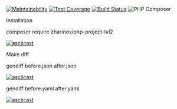 [![Maintainability](https://api.codeclimate.com/v1/badges/7e5897852afc37b05dbc/maintainability)](https://codeclimate.com/github/zharinovkv/php-project-lvl2/maintainability)
[![Test Coverage](https://api.codeclimate.com/v1/badges/7e5897852afc37b05dbc/test_coverage)](https://codeclimate.com/github/zharinovkv/php-project-lvl2/test_coverage)
[![Build Status](https://travis-ci.org/zharinovkv/php-project-lvl2.svg?branch=master)](https://travis-ci.org/zharinovkv/php-project-lvl2)
![PHP Composer](https://github.com/zharinovkv/php-project-lvl2/workflows/PHP%20Composer/badge.svg?branch=master)

Installation

composer require zharinov/php-project-lvl2

[![asciicast](https://asciinema.org/a/331315.svg)](https://asciinema.org/a/331315)


Make diff

gendiff before.json after.json

[![asciicast](https://asciinema.org/a/331316.svg)](https://asciinema.org/a/331316)

gendiff before.yaml after.yaml

[![asciicast](https://asciinema.org/a/320277.svg)](https://asciinema.org/a/320277)

